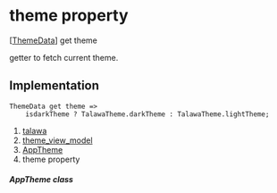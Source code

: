 
<div>

# theme property

</div>



[[ThemeData](https://api.flutter.dev/flutter/material/ThemeData-class.html)]
get theme



getter to fetch current theme.



## Implementation

``` language-dart
ThemeData get theme =>
    isdarkTheme ? TalawaTheme.darkTheme : TalawaTheme.lightTheme;
```








1.  [talawa](../../index.html)
2.  [theme_view_model](../../view_model_theme_view_model/)
3.  [AppTheme](../../view_model_theme_view_model/AppTheme-class.html)
4.  theme property

##### AppTheme class







